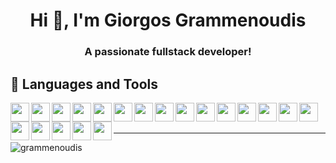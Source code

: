 <h1 align="center">Hi 👋, I'm Giorgos Grammenoudis</h1>
<h3 align="center">A passionate fullstack developer!</h3>

<h2>🧰 Languages and Tools </h2>
<img align="left" width="30px" src="https://cdn.jsdelivr.net/gh/devicons/devicon/icons/react/react-original.svg" />
<img align="left" width="30px" src="https://cdn.jsdelivr.net/gh/devicons/devicon/icons/spring/spring-original.svg" />
<img align="left" width="30px" src="https://cdn.jsdelivr.net/gh/devicons/devicon/icons/express/express-original.svg" />
<img align="left" width="30px" src="https://cdn.jsdelivr.net/gh/devicons/devicon/icons/tailwindcss/tailwindcss-plain.svg" />
<img align="left" width="30px" src="https://cdn.jsdelivr.net/gh/devicons/devicon/icons/nodejs/nodejs-original.svg" />
<img align="left" width="30px" src="https://cdn.jsdelivr.net/gh/devicons/devicon/icons/c/c-original.svg" />
<img align="left" width="30px" src="https://cdn.jsdelivr.net/gh/devicons/devicon/icons/cplusplus/cplusplus-original.svg" />
<img align="left" width="30px" src="https://cdn.jsdelivr.net/gh/devicons/devicon/icons/docker/docker-plain.svg" />
<img align="left" width="30px" src="https://cdn.jsdelivr.net/gh/devicons/devicon/icons/git/git-original.svg" />
<img align="left" width="30px" src="https://cdn.jsdelivr.net/gh/devicons/devicon/icons/graphql/graphql-plain.svg" />
<img align="left" width="30px" src="https://cdn.jsdelivr.net/gh/devicons/devicon/icons/lua/lua-original-wordmark.svg"/>
<img align="left" width="30px" src="https://cdn.jsdelivr.net/gh/devicons/devicon/icons/nginx/nginx-original.svg" />
<img align="left" width="30px" src="https://cdn.jsdelivr.net/gh/devicons/devicon/icons/nextjs/nextjs-original.svg" />
<img align="left" width="30px" src="https://cdn.jsdelivr.net/gh/devicons/devicon/icons/postgresql/postgresql-original.svg" />
<img align="left" width="30px" src="https://cdn.jsdelivr.net/gh/devicons/devicon/icons/redux/redux-original.svg" />
<img align="left" width="30px" src="https://cdn.jsdelivr.net/gh/devicons/devicon/icons/typescript/typescript-original.svg" />
<img align="left" width="30px" src="https://cdn.jsdelivr.net/gh/devicons/devicon/icons/vscode/vscode-original.svg" />
<img align="left" width="30px" src="https://cdn.jsdelivr.net/gh/devicons/devicon/icons/selenium/selenium-original.svg" />
<img align="left" width="30px" src="https://cdn.jsdelivr.net/gh/devicons/devicon/icons/redis/redis-original.svg" />
<img align="left" width="30px" src="https://cdn.jsdelivr.net/gh/devicons/devicon/icons/python/python-original.svg" />
<br>
<br>

---

<p><img align="center" src="https://github-readme-stats.vercel.app/api/top-langs/?username=grammenoudis&theme=tokyonight" alt="grammenoudis" /></p>


